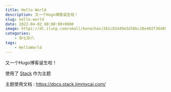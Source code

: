 ```yaml
---
title: Hello World
description: 又一个Hugo博客诞生啦！
slug: hello-world
date: 2022-04-02 00:00:00+0000
image: https://dl.ilunp.com/small/konachan/261c82449e5d36bc10e402f36d8533d9.jpg
categories:
    - 杂七杂八
tags:
    - HelloWorld 
---
```


又一个Hugo博客诞生啦！

使用了 [Stack](https://github.com/CaiJimmy/hugo-theme-stack) 作为主题

主题使用文档 : https://docs.stack.jimmycai.com/
